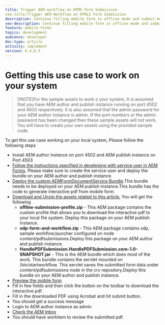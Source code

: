 ```yaml
---
title: Trigger AEM workflow on HTM5 Form Submission
seo-title:Trigger AEM Workflow on HTML5 Form Submission
description: Continue filling mobile form in offline mode and submit mobile form to trigger AEM workflow
seo-description: Continue filling mobile form in offline mode and submit mobile form to trigger AEM workflow
feature: mobile-forms
topics: development
audience: developer
doc-type: article
activity: implement
version: 6.4,6.5
---
```


# Getting this use case to work on your system

>[!NOTE]For the sample assets to work o your system, It is assumed that you have AEM author and publish instance running on port 4502 and 4503 respectively. It is also assumed that the admin password for your AEM author instance is admin. If the port numbers or the admin password has been changed then these sample assets will not work. You will have to create your own assets using the provided sample code.

To get this use case working on your local system, Please follow the following steps

* Install AEM author instance on port 4502 and AEM publish instance on Port 4503
* [Follow the instructions specified in developing with service user in AEM Forms](https://docs.adobe.com/content/help/en/experience-manager-learn/forms/adaptive-forms/service-user-tutorial-develop.html). Please make sure to create the service user and deploy the bundle on your AEM author and publish instance.
* [Deploy the custom AEMFormDocumentService Bundle](https://forms.enablementadobe.com/content/DemoServerBundles/AEMFormsDocumentServices.core-1.0-SNAPSHOT.jar).This bundle needs to be deployed on your AEM publish instance.This bundle has the code to generate interactive pdf from mobile form.
* [Download and Unzip the assets related to this article.](assets/offline-pdf-submission-assets.zip) You will get the following
    * **offline-submission-profile.zip** - This AEM package contains the custom profile that allows you to download the interactive pdf to your local file system. Deploy this package on your AEM publish instance.
    * **xdp-form-and-workflow.zip** - This AEM package contains xdp, sample workflow,launcher configured on node content/pdfsubmissions.Deploy this package on your AEM author and publish instance.
    * **HandlePDFSubmission.HandlePDFSubmission.core-1.0-SNAPSHOT.jar** - This is the AEM bundle which does most of the work. This bundle contains the servlet mounted on /bin/startworkflow. This servlet saves the submitted form data under content/pdfsubmissions node in the crx repository.Deploy this bundle on your AEM author and publish instance.
* [Preview the mobile form](http://localhost:4503/content/dam/formsanddocuments/testsubmision.xdp/jcr:content)
* Fill in few fields and then click the button on the toolbar to download the interactive pdf.
* Fill in the downloaded PDF using Acrobat and hit submit button.
* You should get a success message
* Login to AEM author instance as admin
* [Check the AEM Inbox](http://localhost:4502/aem/inbox)
* You should have workitem to review the submitted pdf.

